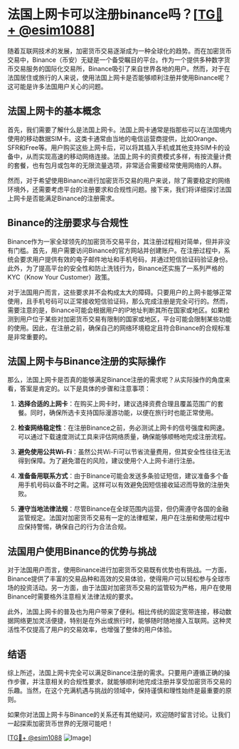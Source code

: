 # 法国上网卡可以注册binance吗？[[TG💪+ @esim1088](https://t.me/s/esim1088)]

随着互联网技术的发展，加密货币交易逐渐成为一种全球化的趋势。而在加密货币交易中，Binance（币安）无疑是一个备受瞩目的平台。作为一个提供多种数字货币交易服务的国际化交易所，Binance吸引了来自世界各地的用户。然而，对于在法国居住或旅行的人来说，使用法国上网卡是否能够顺利注册并使用Binance呢？这可能是许多法国用户关心的问题。

## 法国上网卡的基本概念

首先，我们需要了解什么是法国上网卡。法国上网卡通常是指那些可以在法国境内使用的移动数据SIM卡。这类卡通常由当地的电信运营商提供，比如Orange、SFR和Free等。用户购买这些上网卡后，可以将其插入手机或其他支持SIM卡的设备中，从而实现高速的移动网络连接。法国上网卡的资费模式多样，有按流量计费的套餐，也有包月或包年的无限流量选项，非常适合需要经常使用网络的人群。

然而，对于希望使用Binance进行加密货币交易的用户来说，除了需要稳定的网络环境外，还需要考虑平台的注册要求和合规性问题。接下来，我们将详细探讨法国上网卡是否能满足Binance的注册需求。

## Binance的注册要求与合规性

Binance作为一家全球领先的加密货币交易平台，其注册过程相对简单，但并非没有门槛。首先，用户需要访问Binance的官方网站并创建账户。在注册过程中，系统会要求用户提供有效的电子邮件地址和手机号码，并通过短信验证码验证身份。此外，为了提高平台的安全性和防止洗钱行为，Binance还实施了一系列严格的KYC（Know Your Customer）政策。

对于法国用户而言，这些要求并不会构成太大的障碍。只要用户的上网卡能够正常使用，且手机号码可以正常接收短信验证码，那么完成注册是完全可行的。然而，需要注意的是，Binance可能会根据用户的IP地址判断其所在国家或地区。如果检测到用户位于某些对加密货币交易有限制的国家或地区，平台可能会限制某些功能的使用。因此，在注册之前，确保自己的网络环境稳定且符合Binance的合规标准是非常重要的。

## 法国上网卡与Binance注册的实际操作

那么，法国上网卡是否真的能够满足Binance注册的需求呢？从实际操作的角度来看，答案是肯定的。以下是具体的步骤和注意事项：

1. **选择合适的上网卡**：在购买上网卡时，建议选择资费合理且覆盖范围广的套餐。同时，确保所选卡支持国际漫游功能，以便在旅行时也能正常使用。

2. **检查网络稳定性**：在注册Binance之前，务必测试上网卡的信号强度和网速。可以通过下载速度测试工具来评估网络质量，确保能够顺畅地完成注册流程。

3. **避免使用公共Wi-Fi**：虽然公共Wi-Fi可以节省流量费用，但其安全性往往无法得到保障。为了避免潜在的风险，建议使用个人上网卡进行注册。

4. **准备备用联系方式**：由于Binance可能会发送多条验证短信，建议准备多个备用手机号码以备不时之需。这样可以有效避免因短信接收延迟而导致的注册失败。

5. **遵守当地法律法规**：尽管Binance在全球范围内运营，但仍需遵守各国的金融监管规定。法国对加密货币交易有一定的法律框架，用户在注册和使用过程中应保持警惕，确保自己的行为合法合规。

## 法国用户使用Binance的优势与挑战

对于法国用户而言，使用Binance进行加密货币交易既有优势也有挑战。一方面，Binance提供了丰富的交易品种和高效的交易体验，使得用户可以轻松参与全球市场的投资活动。另一方面，由于法国对加密货币交易的监管较为严格，用户在使用Binance时需要格外注意相关法律法规的要求。

此外，法国上网卡的普及也为用户带来了便利。相比传统的固定宽带连接，移动数据网络更加灵活便捷，特别是在外出或旅行时，能够随时随地接入互联网。这种灵活性不仅提高了用户的交易效率，也增强了整体的用户体验。

## 结语

综上所述，法国上网卡完全可以满足Binance注册的需求。只要用户遵循正确的操作步骤，并注意相关的合规性要求，就能够顺利地完成注册并享受加密货币交易的乐趣。当然，在这个充满机遇与挑战的领域中，保持谨慎和理性始终是最重要的原则。

如果你对法国上网卡与Binance的关系还有其他疑问，欢迎随时留言讨论。让我们一起探索加密货币世界的无限可能吧！

[[TG💪+ @esim1088](https://t.me/s/esim1088) ![Image](https://i.postimg.cc/4NQfJmqS/Snipaste-2025-05-13-00-14-12.png)]